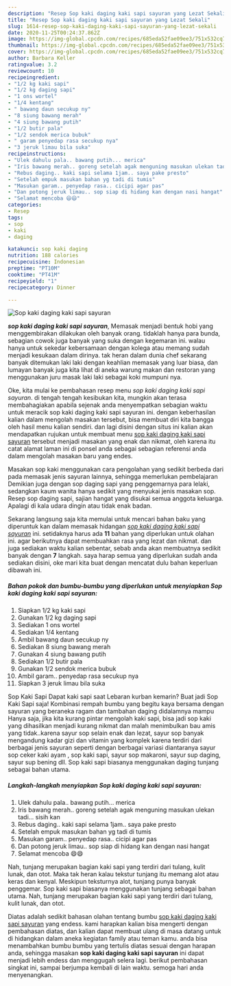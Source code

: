```yaml
---
description: "Resep Sop kaki daging kaki sapi sayuran yang Lezat Sekali"
title: "Resep Sop kaki daging kaki sapi sayuran yang Lezat Sekali"
slug: 1614-resep-sop-kaki-daging-kaki-sapi-sayuran-yang-lezat-sekali
date: 2020-11-25T00:24:37.862Z
image: https://img-global.cpcdn.com/recipes/685eda52fae09ee3/751x532cq70/sop-kaki-daging-kaki-sapi-sayuran-foto-resep-utama.jpg
thumbnail: https://img-global.cpcdn.com/recipes/685eda52fae09ee3/751x532cq70/sop-kaki-daging-kaki-sapi-sayuran-foto-resep-utama.jpg
cover: https://img-global.cpcdn.com/recipes/685eda52fae09ee3/751x532cq70/sop-kaki-daging-kaki-sapi-sayuran-foto-resep-utama.jpg
author: Barbara Keller
ratingvalue: 3.2
reviewcount: 10
recipeingredient:
- "1/2 kg kaki sapi"
- "1/2 kg daging sapi"
- "1 ons wortel"
- "1/4 kentang"
- " bawang daun secukup ny"
- "8 siung bawang merah"
- "4 siung bawang putih"
- "1/2 butir pala"
- "1/2 sendok merica bubuk"
- " garam penyedap rasa secukup nya"
- "3 jeruk limau bila suka"
recipeinstructions:
- "Ulek dahulu pala.. bawang putih... merica"
- "Iris bawang merah.. goreng setelah agak menguning masukan ulekan tadi... sisih kan"
- "Rebus daging.. kaki sapi selama 1jam.. saya pake presto"
- "Setelah empuk masukan bahan yg tadi di tumis"
- "Masukan garam.. penyedap rasa.. cicipi agar pas"
- "Dan potong jeruk limau.. sop siap di hidang kan dengan nasi hangat"
- "Selamat mencoba 😄😄"
categories:
- Resep
tags:
- sop
- kaki
- daging

katakunci: sop kaki daging 
nutrition: 188 calories
recipecuisine: Indonesian
preptime: "PT10M"
cooktime: "PT41M"
recipeyield: "1"
recipecategory: Dinner

---
```



![Sop kaki daging kaki sapi sayuran](https://img-global.cpcdn.com/recipes/685eda52fae09ee3/751x532cq70/sop-kaki-daging-kaki-sapi-sayuran-foto-resep-utama.jpg)

<b><i>sop kaki daging kaki sapi sayuran</i></b>, Memasak menjadi bentuk hobi yang menggembirakan dilakukan oleh banyak orang. tidaklah hanya para bunda, sebagian cowok juga banyak yang suka dengan kegemaran ini. walau hanya untuk sekedar kebersamaan dengan kolega atau memang sudah menjadi kesukaan dalam dirinya. tak heran dalam dunia chef sekarang banyak ditemukan laki laki dengan keahlian memasak yang luar biasa, dan lumayan banyak juga kita lihat di aneka warung makan dan restoran yang menggunakan juru masak laki laki sebagai koki mumpuni nya.

Oke, kita mulai ke pembahasan resep menu <i>sop kaki daging kaki sapi sayuran</i>. di tengah tengah kesibukan kita, mungkin akan terasa membahagiakan apabila sejenak anda menyempatkan sebagian waktu untuk meracik sop kaki daging kaki sapi sayuran ini. dengan keberhasilan kalian dalam mengolah masakan tersebut, bisa membuat diri kita bangga oleh hasil menu kalian sendiri. dan lagi disini dengan situs ini kalian akan mendapatkan rujukan untuk membuat menu <u>sop kaki daging kaki sapi sayuran</u> tersebut menjadi masakan yang enak dan nikmat, oleh karena itu catat alamat laman ini di ponsel anda sebagai sebagian referensi anda dalam mengolah masakan baru yang endes.

Masakan sop kaki menggunakan cara pengolahan yang sedikit berbeda dari pada memasak jenis sayuran lainnya, sehingga memerlukan pembelajaran Demikian juga dengan sop daging sapi yang penggemarnya para lelaki, sedangkan kaum wanita hanya sedikit yang menyukai jenis masakan sop. Resep sop daging sapi, sajian hangat yang disukai semua anggota keluarga. Apalagi di kala udara dingin atau tidak enak badan.


Sekarang langsung saja kita memulai untuk mencari bahan baku yang diperuntuk kan dalam memasak hidangan <u><i>sop kaki daging kaki sapi sayuran</i></u> ini. setidaknya harus ada <b>11</b> bahan yang diperlukan untuk olahan ini. agar berikutnya dapat membuahkan rasa yang lezat dan nikmat. dan juga sediakan waktu kalian sebentar, sebab anda akan membuatnya sedikit banyak dengan <b>7</b> langkah. saya harap semua yang diperlukan sudah anda sediakan disini, oke mari kita buat dengan mencatat dulu bahan keperluan dibawah ini.

<!--inarticleads1-->

##### Bahan pokok dan bumbu-bumbu yang diperlukan untuk menyiapkan Sop kaki daging kaki sapi sayuran:

1. Siapkan 1/2 kg kaki sapi
1. Gunakan 1/2 kg daging sapi
1. Sediakan 1 ons wortel
1. Sediakan 1/4 kentang
1. Ambil  bawang daun secukup ny
1. Sediakan 8 siung bawang merah
1. Gunakan 4 siung bawang putih
1. Sediakan 1/2 butir pala
1. Gunakan 1/2 sendok merica bubuk
1. Ambil  garam.. penyedap rasa secukup nya
1. Siapkan 3 jeruk limau bila suka


Sop Kaki Sapi Dapat kaki sapi saat Lebaran kurban kemarin? Buat jadi Sop Kaki Sapi saja! Kombinasi rempah bumbu yang begitu kaya bersama dengan sayuran yang beraneka ragam dan tambahan daging didalamnya mampu Hanya saja, jika kita kurang pintar mengolah kaki sapi, bisa jadi sop kaki yang dihasilkan menjadi kurang nikmat dan malah menimbulkan bau amis yang tidak..karena sayur sop selain enak dan lezat, sayur sop banyak mengandung kadar gizi dan vitamin yang komplek karena terdiri dari berbagai jenis sayuran seperti dengan berbagai variasi diantaranya sayur sop ceker kaki ayam , sop kaki sapi, sayur sop makaroni, sayur sup daging, sayur sup bening dll. Sop kaki sapi biasanya menggunakan daging tunjang sebagai bahan utama. 

<!--inarticleads2-->

##### Langkah-langkah menyiapkan Sop kaki daging kaki sapi sayuran:

1. Ulek dahulu pala.. bawang putih... merica
1. Iris bawang merah.. goreng setelah agak menguning masukan ulekan tadi... sisih kan
1. Rebus daging.. kaki sapi selama 1jam.. saya pake presto
1. Setelah empuk masukan bahan yg tadi di tumis
1. Masukan garam.. penyedap rasa.. cicipi agar pas
1. Dan potong jeruk limau.. sop siap di hidang kan dengan nasi hangat
1. Selamat mencoba 😄😄


Nah, tunjang merupakan bagian kaki sapi yang terdiri dari tulang, kulit lunak, dan otot. Maka tak heran kalau tekstur tunjang itu memang alot atau keras dan kenyal. Meskipun teksturnya alot, tunjang punya banyak penggemar. Sop kaki sapi biasanya menggunakan tunjang sebagai bahan utama. Nah, tunjang merupakan bagian kaki sapi yang terdiri dari tulang, kulit lunak, dan otot. 

Diatas adalah sedikit bahasan olahan tentang bumbu <u>sop kaki daging kaki sapi sayuran</u> yang endess. kami harapkan kalian bisa mengerti dengan pembahasan diatas, dan kalian dapat membuat ulang di masa datang untuk di hidangkan dalam aneka kegiatan family atau teman kamu. anda bisa menambahkan bumbu bumbu yang tertulis diatas sesuai dengan harapan anda, sehingga masakan <b>sop kaki daging kaki sapi sayuran</b> ini dapat menjadi lebih endess dan menggugah selera lagi. berikut pembahasan singkat ini, sampai berjumpa kembali di lain waktu. semoga hari anda menyenangkan.
